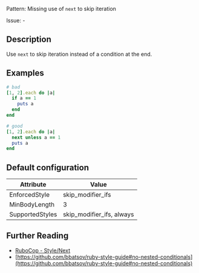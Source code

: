 Pattern: Missing use of `next` to skip iteration

Issue: -

## Description

Use `next` to skip iteration instead of a condition at the end.

## Examples

```ruby
# bad
[1, 2].each do |a|
  if a == 1
    puts a
  end
end

# good
[1, 2].each do |a|
  next unless a == 1
  puts a
end
```

## Default configuration

Attribute | Value
--- | ---
EnforcedStyle | skip_modifier_ifs
MinBodyLength | 3
SupportedStyles | skip_modifier_ifs, always

## Further Reading

* [RuboCop - Style/Next](https://docs.rubocop.org/rubocop/cops_style.html#stylenext)
* [https://github.com/bbatsov/ruby-style-guide#no-nested-conditionals](https://github.com/bbatsov/ruby-style-guide#no-nested-conditionals)
